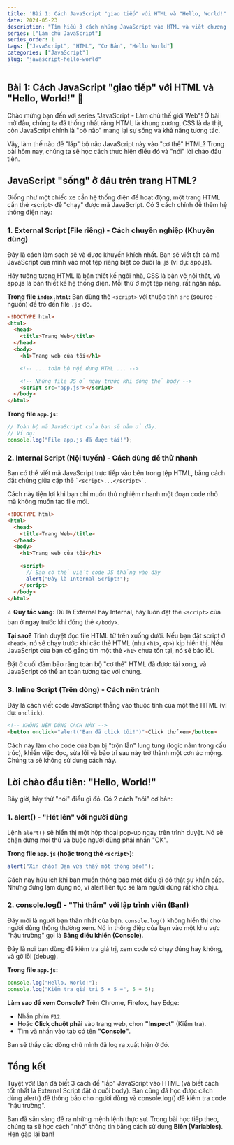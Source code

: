```yaml
---
title: 'Bài 1: Cách JavaScript "giao tiếp" với HTML và "Hello, World!"'
date: 2024-05-23
description: "Tìm hiểu 3 cách nhúng JavaScript vào HTML và viết chương trình 'Hello, World!' đầu tiên bằng alert() và console.log()."
series: ["Làm chủ JavaScript"]
series_order: 1
tags: ["JavaScript", "HTML", "Cơ Bản", "Hello World"]
categories: ["JavaScript"]
slug: "javascript-hello-world"
---
```


## Bài 1: Cách JavaScript "giao tiếp" với HTML và "Hello, World!" 🚀

Chào mừng bạn đến với series "JavaScript - Làm chủ thế giới Web"! Ở bài mở đầu, chúng ta đã thống nhất rằng HTML là khung xương, CSS là da thịt, còn JavaScript chính là "bộ não" mang lại sự sống và khả năng tương tác.

Vậy, làm thế nào để "lắp" bộ não JavaScript này vào "cơ thể" HTML? Trong bài hôm nay, chúng ta sẽ học cách thực hiện điều đó và "nói" lời chào đầu tiên.

## JavaScript "sống" ở đâu trên trang HTML?

Giống như một chiếc xe cần hệ thống điện để hoạt động, một trang HTML cần thẻ `<`script`>` để "chạy" được mã JavaScript. Có 3 cách chính để thêm hệ thống điện này:

### 1. External Script (File riêng) - Cách chuyên nghiệp (Khuyên dùng)

Đây là cách làm sạch sẽ và được khuyến khích nhất. Bạn sẽ viết tất cả mã JavaScript của mình vào một tệp riêng biệt có đuôi là .js (ví dụ: app.js).

Hãy tưởng tượng HTML là bản thiết kế ngôi nhà, CSS là bản vẽ nội thất, và app.js là bản thiết kế hệ thống điện. Mỗi thứ ở một tệp riêng, rất ngăn nắp.

**Trong file `index.html`:**
Bạn dùng thẻ `<script>` với thuộc tính `src` (source - nguồn) để trỏ đến file `.js` đó.

```html
<!DOCTYPE html>
<html>
  <head>
    <title>Trang Web</title>
  </head>
  <body>
    <h1>Trang web của tôi</h1>

    <!-- ... toàn bộ nội dung HTML ... -->

    <!-- Nhúng file JS ở ngay trước khi đóng thẻ body -->
    <script src="app.js"></script>
  </body>
</html>
```

**Trong file `app.js`:**

```javascript
// Toàn bộ mã JavaScript của bạn sẽ nằm ở đây.
// Ví dụ:
console.log("File app.js đã được tải!");
```

### 2. Internal Script (Nội tuyến) - Cách dùng để thử nhanh

Bạn có thể viết mã JavaScript trực tiếp vào bên trong tệp HTML, bằng cách đặt chúng giữa cặp thẻ `` `<script>...</script>` ``.

Cách này tiện lợi khi bạn chỉ muốn thử nghiệm nhanh một đoạn code nhỏ mà không muốn tạo file mới.

```html
<!DOCTYPE html>
<html>
  <head>
    <title>Trang Web</title>
  </head>
  <body>
    <h1>Trang web của tôi</h1>

    <script>
      // Bạn có thể viết code JS thẳng vào đây
      alert("Đây là Internal Script!");
    </script>
  </body>
</html>
```

⭐ **Quy tắc vàng:** Dù là External hay Internal, hãy luôn đặt thẻ `<script>` của bạn ở ngay trước khi đóng thẻ `</body>`.

**Tại sao?** Trình duyệt đọc file HTML từ trên xuống dưới. Nếu bạn đặt script ở `<head>`, nó sẽ chạy trước khi các thẻ HTML (như `<h1>`, `<p>`) kịp hiển thị. Nếu JavaScript của bạn cố gắng tìm một thẻ `<h1>` chưa tồn tại, nó sẽ báo lỗi.

Đặt ở cuối đảm bảo rằng toàn bộ "cơ thể" HTML đã được tải xong, và JavaScript có thể an toàn tương tác với chúng.

### 3. Inline Script (Trên dòng) - Cách nên tránh

Đây là cách viết code JavaScript thẳng vào thuộc tính của một thẻ HTML (ví dụ: `onclick`).

```html
<!-- KHÔNG NÊN DÙNG CÁCH NÀY -->
<button onclick="alert('Bạn đã click tôi!')">Click thử xem</button>
```

Cách này làm cho code của bạn bị "trộn lẫn" lung tung (logic nằm trong cấu trúc), khiến việc đọc, sửa lỗi và bảo trì sau này trở thành một cơn ác mộng. Chúng ta sẽ không sử dụng cách này.

## Lời chào đầu tiên: "Hello, World!"

Bây giờ, hãy thử "nói" điều gì đó. Có 2 cách "nói" cơ bản:

### 1. alert() - "Hét lên" với người dùng

Lệnh `alert()` sẽ hiển thị một hộp thoại pop-up ngay trên trình duyệt. Nó sẽ chặn đứng mọi thứ và buộc người dùng phải nhấn "OK".

**Trong file `app.js` (hoặc trong thẻ `<script>`):**

```javascript
alert("Xin chào! Bạn vừa thấy một thông báo!");
```

Cách này hữu ích khi bạn muốn thông báo một điều gì đó thật sự khẩn cấp. Nhưng đừng lạm dụng nó, vì alert liên tục sẽ làm người dùng rất khó chịu.

### 2. console.log() - "Thì thầm" với lập trình viên (Bạn!)

Đây mới là người bạn thân nhất của bạn. `console.log()` không hiển thị cho người dùng thông thường xem. Nó in thông điệp của bạn vào một khu vực "hậu trường" gọi là **Bảng điều khiển (Console)**.

Đây là nơi bạn dùng để kiểm tra giá trị, xem code có chạy đúng hay không, và gỡ lỗi (debug).

**Trong file `app.js`:**

```javascript
console.log("Hello, World!");
console.log("Kiểm tra giá trị 5 + 5 =", 5 + 5);
```

**Làm sao để xem Console?**
Trên Chrome, Firefox, hay Edge:

- Nhấn phím `F12`.
- Hoặc **Click chuột phải** vào trang web, chọn **"Inspect"** (Kiểm tra).
- Tìm và nhấn vào tab có tên **"Console"**.

Bạn sẽ thấy các dòng chữ mình đã log ra xuất hiện ở đó.

## Tổng kết

Tuyệt vời! Bạn đã biết 3 cách để "lắp" JavaScript vào HTML (và biết cách tốt nhất là External Script đặt ở cuối body). Bạn cũng đã học được cách dùng alert() để thông báo cho người dùng và console.log() để kiểm tra code "hậu trường".

Bạn đã sẵn sàng để ra những mệnh lệnh thực sự. Trong bài học tiếp theo, chúng ta sẽ học cách "nhớ" thông tin bằng cách sử dụng **Biến (Variables)**. Hẹn gặp lại bạn!
